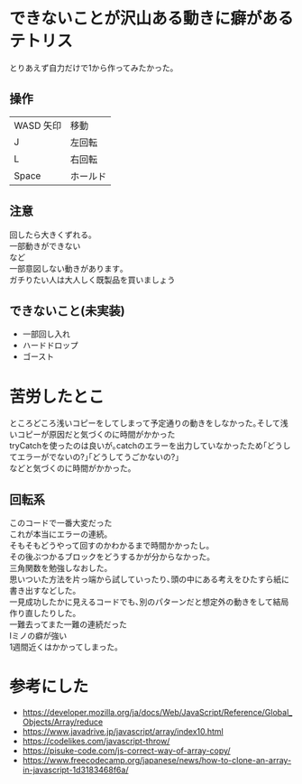 # できないことが沢山ある動きに癖があるテトリス
とりあえず自力だけで1から作ってみたかった｡

## 操作
|||
|--|--|
|WASD 矢印|移動|
|J|左回転|
|L|右回転|
|Space|ホールド|

## 注意
回したら大きくずれる｡  
一部動きができない  
など  
一部意図しない動きがあります｡  
ガチりたい人は大人しく既製品を買いましょう  

## できないこと(未実装)
* 一部回し入れ
* ハードドロップ
* ゴースト


# 苦労したとこ
ところどころ浅いコピーをしてしまって予定通りの動きをしなかった｡そして浅いコピーが原因だと気づくのに時間がかかった  
tryCatchを使ったのは良いが｡catchのエラーを出力していなかったため｢どうしてエラーがでないの?｣｢どうしてうごかないの?｣  
などと気づくのに時間がかかった｡

## 回転系
このコードで一番大変だった  
これが本当にエラーの連続｡  
そもそもどうやって回すのかわかるまで時間かかったし｡  
その後ぶつかるブロックをどうするかが分からなかった｡  
三角関数を勉強しなおした｡  
思いついた方法を片っ端から試していったり､頭の中にある考えをひたすら紙に書き出すなどした｡  
一見成功したかに見えるコードでも､別のパターンだと想定外の動きをして結局作り直したりした｡  
一難去ってまた一難の連続だった  
Iミノの癖が強い  
1週間近くはかかってしまった｡

# 参考にした
* https://developer.mozilla.org/ja/docs/Web/JavaScript/Reference/Global_Objects/Array/reduce
* https://www.javadrive.jp/javascript/array/index10.html
* https://codelikes.com/javascript-throw/
* https://pisuke-code.com/js-correct-way-of-array-copy/
* https://www.freecodecamp.org/japanese/news/how-to-clone-an-array-in-javascript-1d3183468f6a/